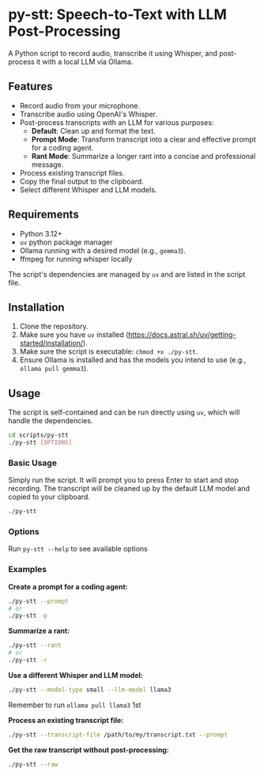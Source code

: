 # py-stt: Speech-to-Text with LLM Post-Processing

A Python script to record audio, transcribe it using Whisper, and post-process it with a local LLM via Ollama.

## Features

- Record audio from your microphone.
- Transcribe audio using OpenAI's Whisper.
- Post-process transcripts with an LLM for various purposes:
  - **Default**: Clean up and format the text.
  - **Prompt Mode**: Transform transcript into a clear and effective prompt for a coding agent.
  - **Rant Mode**: Summarize a longer rant into a concise and professional message.
- Process existing transcript files.
- Copy the final output to the clipboard.
- Select different Whisper and LLM models.

## Requirements

- Python 3.12+
- `uv` python package manager
- Ollama running with a desired model (e.g., `gemma3`).
- ffmpeg for running whisper locally

The script's dependencies are managed by `uv` and are listed in the script file.

## Installation

1.  Clone the repository.
2.  Make sure you have `uv` installed (https://docs.astral.sh/uv/getting-started/installation/).
3.  Make sure the script is executable: `chmod +x ./py-stt`.
4.  Ensure Ollama is installed and has the models you intend to use (e.g., `ollama pull gemma3`).

## Usage

The script is self-contained and can be run directly using `uv`, which will handle the dependencies.

```bash
cd scripts/py-stt
./py-stt [OPTIONS]
```

### Basic Usage

Simply run the script. It will prompt you to press Enter to start and stop recording. The transcript will be cleaned up by the default LLM model and copied to your clipboard.

```bash
./py-stt
```

### Options

Run `py-stt --help` to see available options

### Examples

**Create a prompt for a coding agent:**

```bash
./py-stt --prompt
# or
./py-stt -p
```

**Summarize a rant:**

```bash
./py-stt --rant
# or
./py-stt -r
```

**Use a different Whisper and LLM model:**

```bash
./py-stt --model-type small --llm-model llama3
```

Remember to run `ollama pull llama3` 1st

**Process an existing transcript file:**

```bash
./py-stt --transcript-file /path/to/my/transcript.txt --prompt
```

**Get the raw transcript without post-processing:**

```bash
./py-stt --raw
```

